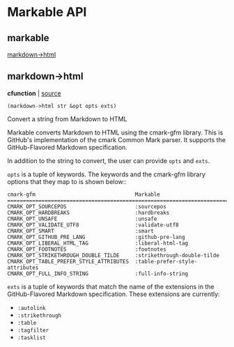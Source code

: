 # Markable API

## markable

[markdown-&gt;html](#markdown-html)

## markdown-&gt;html

**cfunction**  | [source][1]

```janet
(markdown->html str &opt opts exts)
```

Convert a string from Markdown to HTML

Markable converts Markdown to HTML using the cmark-gfm library. This is GitHub's implementation of the cmark Common Mark parser. It supports the GitHub-Flavored Markdown specification.

In addition to the string to convert, the user can provide `opts` and `exts`.

`opts` is a tuple of keywords. The keywords and the cmark-gfm library options that they map to is shown below::

```
cmark-gfm                                Markable
=======================================================================
CMARK_OPT_SOURCEPOS                      :sourcepos
CMARK_OPT_HARDBREAKS                     :hardbreaks
CMARK_OPT_UNSAFE                         :unsafe
CMARK_OPT_VALIDATE_UTF8                  :validate-utf8
CMARK_OPT_SMART                          :smart
CMARK_OPT_GITHUB_PRE_LANG                :github-pre-lang
CMARK_OPT_LIBERAL_HTML_TAG               :liberal-html-tag
CMARK_OPT_FOOTNOTES                      :footnotes
CMARK_OPT_STRIKETHROUGH_DOUBLE_TILDE     :strikethrough-double-tilde
CMARK_OPT_TABLE_PREFER_STYLE_ATTRIBUTES  :table-prefer-style-attributes
CMARK_OPT_FULL_INFO_STRING               :full-info-string
```

`exts` is a tuple of keywords that match the name of the extensions in the GitHub-Flavored Markdown specification. These extensions are currently:

- `:autolink`
- `:strikethrough`
- `:table`
- `:tagfilter`
- `:tasklist`

[1]: src/markable/converter.c#L74

